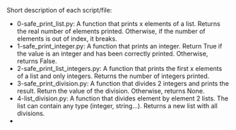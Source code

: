 Short description of each script/file:
+ 0-safe_print_list.py: A  function that prints x elements of a list. Returns the real number of elements printed. Otherwise, if the number of elements is out of index, it breaks.
+ 1-safe_print_integer.py: A function that prints an integer. Return True if the value is an integer and has been correctly printed. Otherwise, returns False.
+ 2-safe_print_list_integers.py: A function that prints the first x elements of a list and only integers. Returns the number of integers printed.
+ 3-safe_print_division.py: A function that divides 2 integers and prints the result. Return the value of the division. Otherwise, returns None.
+ 4-list_division.py: A function that divides element by element 2 lists. The list can contain any type (integer, string...). Returns a new list with all divisions.
+
